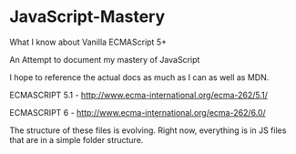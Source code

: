 # JavaScript-Mastery
What I know about Vanilla ECMAScript 5+

An Attempt to document my mastery of JavaScript

I hope to reference the actual docs as much as I can as well as MDN.

ECMASCRIPT 5.1 - http://www.ecma-international.org/ecma-262/5.1/

ECMASCRIPT 6 - http://www.ecma-international.org/ecma-262/6.0/

The structure of these files is evolving. Right now, everything is in JS
files that are in a simple folder structure.
   
   
  

